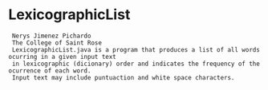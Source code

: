 # LexicographicList

     Nerys Jimenez Pichardo
     The College of Saint Rose
     LexicographicList.java is a program that produces a list of all words ocurring in a given input text
     in lexicographic (dicionary) order and indicates the frequency of the ocurrence of each word.
     Input text may include puntuaction and white space characters.
 
